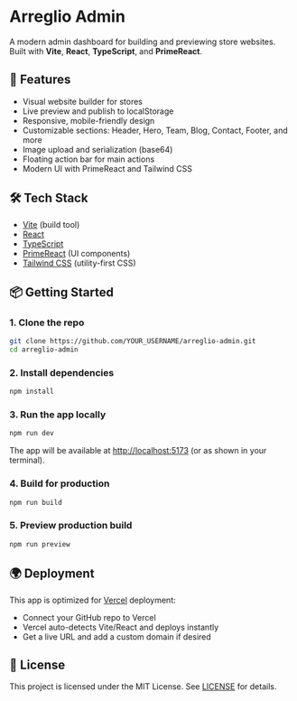 # Arreglio Admin

A modern admin dashboard for building and previewing store websites. Built with **Vite**, **React**, **TypeScript**, and **PrimeReact**.

## 🚀 Features

- Visual website builder for stores
- Live preview and publish to localStorage
- Responsive, mobile-friendly design
- Customizable sections: Header, Hero, Team, Blog, Contact, Footer, and more
- Image upload and serialization (base64)
- Floating action bar for main actions
- Modern UI with PrimeReact and Tailwind CSS

## 🛠️ Tech Stack

- [Vite](https://vitejs.dev/) (build tool)
- [React](https://react.dev/)
- [TypeScript](https://www.typescriptlang.org/)
- [PrimeReact](https://primereact.org/) (UI components)
- [Tailwind CSS](https://tailwindcss.com/) (utility-first CSS)

## 📦 Getting Started

### 1. Clone the repo

```sh
git clone https://github.com/YOUR_USERNAME/arreglio-admin.git
cd arreglio-admin
```

### 2. Install dependencies

```sh
npm install
```

### 3. Run the app locally

```sh
npm run dev
```

The app will be available at [http://localhost:5173](http://localhost:5173) (or as shown in your terminal).

### 4. Build for production

```sh
npm run build
```

### 5. Preview production build

```sh
npm run preview
```

## 🌍 Deployment

This app is optimized for [Vercel](https://vercel.com/) deployment:

- Connect your GitHub repo to Vercel
- Vercel auto-detects Vite/React and deploys instantly
- Get a live URL and add a custom domain if desired

## 📄 License

This project is licensed under the MIT License. See [LICENSE](LICENSE) for details.

